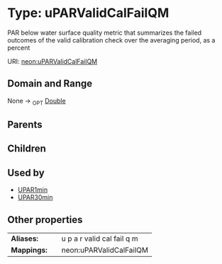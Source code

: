 
# Type: uPARValidCalFailQM


PAR below water surface quality metric that summarizes the failed outcomes of the valid calibration check over the averaging period, as a percent

URI: [neon:uPARValidCalFailQM](https://data.neonscience.org/uPARValidCalFailQM)


## Domain and Range

None ->  <sub>OPT</sub> [Double](types/Double.md)

## Parents


## Children


## Used by

 * [UPAR1min](UPAR1min.md)
 * [UPAR30min](UPAR30min.md)

## Other properties

|  |  |  |
| --- | --- | --- |
| **Aliases:** | | u p a r valid cal fail q m |
| **Mappings:** | | neon:uPARValidCalFailQM |

